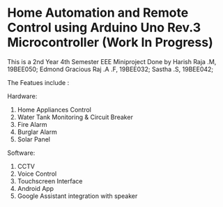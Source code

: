 # Home Automation and Remote Control using Arduino Uno Rev.3 Microcontroller (Work In Progress)

This is a 2nd Year 4th Semester EEE Miniproject
Done by 
Harish Raja .M, 19BEE050;
Edmond Gracious Raj .A .F, 19BEE032;
Sastha .S, 19BEE042;

The Featues include :

Hardware:
1) Home Appliances Control
2) Water Tank Monitoring & Circuit Breaker 
3) Fire Alarm
4) Burglar Alarm
5) Solar Panel

Software:
1) CCTV
2) Voice Control
3) Touchscreen Interface
4) Android App 
5) Google Assistant integration with speaker
